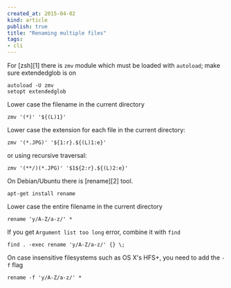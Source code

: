 ```yaml
---
created_at: 2015-04-02 
kind: article
publish: true
title: "Renaming multiple files"
tags:
- cli
---
```


For [zsh][1] there is `zmv` module which must be loaded with `autoload`;
make sure extendedglob is on

```
autoload -U zmv
setopt extendedglob
```

Lower case the filename in the current directory

```
zmv '(*)' '${(L)1}'
```

Lower case the extension for each file in the current directory:

```
zmv '(*.JPG)' '${1:r}.${(L)1:e}'          
```

or using recursive traversal:

```
zmv '(**/)(*.JPG)' '$1${2:r}.${(L)2:e}'   
```

On Debian/Ubuntu there is [rename][2] tool.

```
apt-get install rename
```

Lower case the entire filename in the current directory

```
rename 'y/A-Z/a-z/' *
```

If you get `Argument list too long` error, combine it with `find`

```
find . -exec rename 'y/A-Z/a-z/' {} \;
```

On case insensitive filesystems such as OS X's HFS+, you need to add the `-f` flag

```
rename -f 'y/A-Z/a-z/' *
```